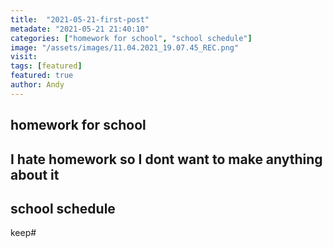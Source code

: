 ```yaml
---
title:  "2021-05-21-first-post"
metadate: "2021-05-21 21:40:10"
categories: ["homework for school", "school schedule"]
image: "/assets/images/11.04.2021_19.07.45_REC.png"
visit:
tags: [featured]
featured: true
author: Andy
---
```


## homework for school

I hate homework so I dont want to make anything about it 
---






## school schedule

keep#
